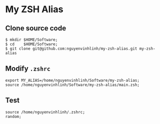 # My ZSH Alias

## Clone source code
```
$ mkdir $HOME/Software;
$ cd    $HOME/Software;
$ git clone git@github.com:nguyenvinhlinh/my-zsh-alias.git my-zsh-alias
```

## Modify `.zshrc`
```
export MY_ALIAS=/home/nguyenvinhlinh/Software/my-zsh-alias;
source /home/nguyenvinhlinh/Software/my-zsh-alias/main.zsh;
```

## Test
```
source /home/nguyenvinhlinh/.zshrc;
random;
```
